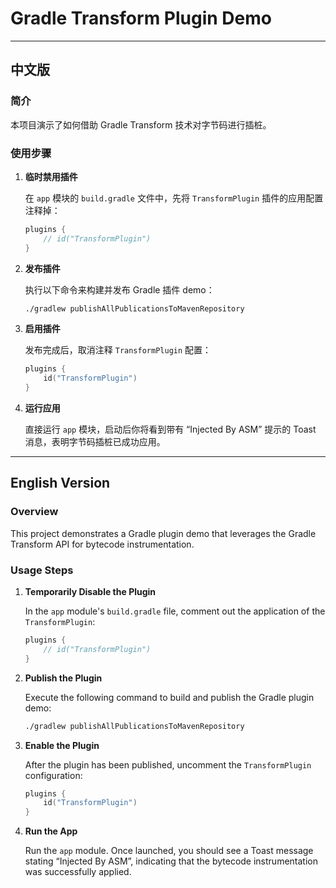 # Gradle Transform Plugin Demo

---

## 中文版

### 简介
本项目演示了如何借助 Gradle Transform 技术对字节码进行插桩。

### 使用步骤

1. **临时禁用插件**

   在 `app` 模块的 `build.gradle` 文件中，先将 `TransformPlugin` 插件的应用配置注释掉：

   ```kotlin
   plugins {
       // id("TransformPlugin")
   }
   ```

2. **发布插件**

   执行以下命令来构建并发布 Gradle 插件 demo：

   ```bash
   ./gradlew publishAllPublicationsToMavenRepository
   ```

3. **启用插件**

   发布完成后，取消注释 `TransformPlugin` 配置：

   ```kotlin
   plugins {
       id("TransformPlugin")
   }
   ```

4. **运行应用**

   直接运行 `app` 模块，启动后你将看到带有 “Injected By ASM” 提示的 Toast 消息，表明字节码插桩已成功应用。

---

## English Version

### Overview
This project demonstrates a Gradle plugin demo that leverages the Gradle Transform API for bytecode instrumentation. 

### Usage Steps

1. **Temporarily Disable the Plugin**

   In the `app` module's `build.gradle` file, comment out the application of the `TransformPlugin`:

   ```kotlin
   plugins {
       // id("TransformPlugin")
   }
   ```

2. **Publish the Plugin**

   Execute the following command to build and publish the Gradle plugin demo:

   ```bash
   ./gradlew publishAllPublicationsToMavenRepository
   ```

3. **Enable the Plugin**

   After the plugin has been published, uncomment the `TransformPlugin` configuration:

   ```kotlin
   plugins {
       id("TransformPlugin")
   }
   ```

4. **Run the App**

   Run the `app` module. Once launched, you should see a Toast message stating “Injected By ASM”, indicating that the bytecode instrumentation was successfully applied.


